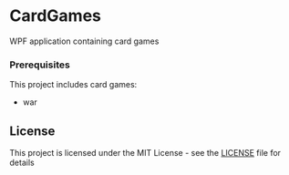 # CardGames

WPF application containing card games

### Prerequisites

This project includes card games:
* war

## License

This project is licensed under the MIT License - see the [LICENSE](LICENSE) file for details
